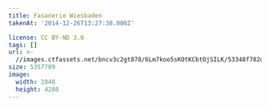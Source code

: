 ```yaml
---
title: Fasanerie Wiesbaden
takenAt: '2014-12-26T13:27:38.000Z'

license: CC BY-ND 3.0
tags: []
url: >-
  //images.ctfassets.net/bncv3c2gt878/6Lm7koo5sKOtKCbtOjSILK/53348f782d1485769513960455bf247a/fasanerie-wiesbaden_15935669027_o
size: 5357789
image:
  width: 2848
  height: 4288
---
```

